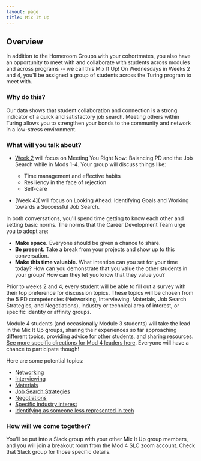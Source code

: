 ```yaml
---
layout: page
title: Mix It Up
---
```


## Overview
In addition to the Homeroom Groups with your cohortmates, you also have an opportunity to meet with and collaborate with students across modules and across programs -- we call this Mix It Up! On Wednesdays in Weeks 2 and 4, you'll be assigned a group of students across the Turing program to meet with.

### Why do this?
Our data shows that student collaboration and connection is a strong indicator of a quick and satisfactory job search. Meeting others within Turing allows you to strengthen your bonds to the community and network in a low-stress environment. 

### What will you talk about?

* [Week 2](/mixed_groups/mixed_week2_prompts) will focus on Meeting You Right Now: Balancing PD and the Job Search while in Mods 1-4. Your group will discuss things like:
    * Time management and effective habits
    * Resiliency in the face of rejection
    * Self-care

* [Week 4]( will focus on Looking Ahead: Identifying Goals and Working towards a Successful Job Search. 

In both conversations, you'll spend time getting to know each other and setting basic norms. The norms that the Career Development Team urge you to adopt are:

* **Make space.** Everyone should be given a chance to share.
* **Be present.** Take a break from your projects and show up to this conversation.
* **Make this time valuable.** What intention can you set for your time today? How can you demonstrate that you value the other students in your group? How can they let yuo know that they value you?



Prior to weeks 2 and 4, every student will be able to fill out a survey with their top preference for discussion topics. These topics will be chosen from the 5 PD competencies (Networking, Interviewing, Materials, Job Search Strategies, and Negotiations), industry or technical area of interest, or specific identity or affinity groups.

Module 4 students (and occasionally Module 3 students) will take the lead in the Mix It Up groups, sharing their experiences so far approaching different topics, providing advice for other students, and sharing resources. [See more specific directions for Mod 4 leaders here](/mixed_groups/mixed_mod4_directions). Everyone will have a chance to participate though!

Here are some potential topics:

* [Networking](/mixed_groups/mixed_networking_prompts)
* [Interviewing](/mixed_groups/mixed_interviewing_prompts)
* [Materials](/mixed_groups/mixed_materials_prompts)
* [Job Search Strategies](/mixed_groups/mixed_jss_prompts)
* [Negotiations](/mixed_groups/mixed_negotiations_prompts)
* [Specific industry interest](/mixed_groups/mixed_industry_interest_prompts)
* [Identifying as someone less represented in tech](/mixed_groups/mixed_less_represented_prompts)

### How will we come together?
You'll be put into a Slack group with your other Mix It Up group members, and you will join a breakout room from the Mod 4 SLC zoom account. Check that Slack group for those specific details.
